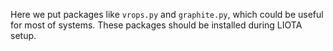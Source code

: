 Here we put packages like `vrops.py` and `graphite.py`, which could be useful
for most of systems. These packages should be installed during LIOTA setup.
